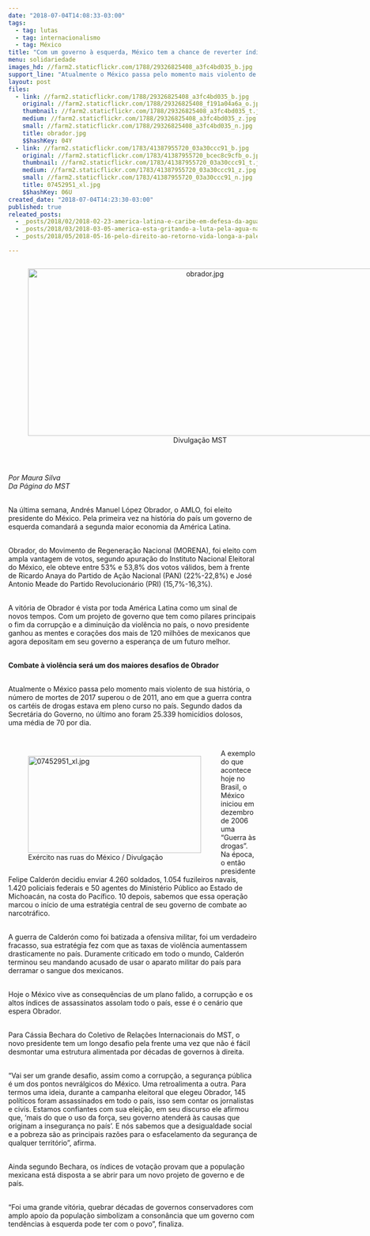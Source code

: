```yaml
---
date: "2018-07-04T14:08:33-03:00"
tags:
  - tag: lutas
  - tag: internacionalismo
  - tag: México
title: "Com um governo à esquerda, México tem a chance de reverter índices de violência   "
menu: solidariedade
images_hd: //farm2.staticflickr.com/1788/29326825408_a3fc4bd035_b.jpg
support_line: "Atualmente o México passa pelo momento mais violento de sua história, o número de mortes de 2017 superou o de 2011, ano em que a guerra contra os cartéis de drogas estava em pleno curso no país"
layout: post
files:
  - link: //farm2.staticflickr.com/1788/29326825408_a3fc4bd035_b.jpg
    original: //farm2.staticflickr.com/1788/29326825408_f191a04a6a_o.jpg
    thumbnail: //farm2.staticflickr.com/1788/29326825408_a3fc4bd035_t.jpg
    medium: //farm2.staticflickr.com/1788/29326825408_a3fc4bd035_z.jpg
    small: //farm2.staticflickr.com/1788/29326825408_a3fc4bd035_n.jpg
    title: obrador.jpg
    $$hashKey: 04Y
  - link: //farm2.staticflickr.com/1783/41387955720_03a30ccc91_b.jpg
    original: //farm2.staticflickr.com/1783/41387955720_bcec8c9cfb_o.jpg
    thumbnail: //farm2.staticflickr.com/1783/41387955720_03a30ccc91_t.jpg
    medium: //farm2.staticflickr.com/1783/41387955720_03a30ccc91_z.jpg
    small: //farm2.staticflickr.com/1783/41387955720_03a30ccc91_n.jpg
    title: 07452951_xl.jpg
    $$hashKey: 06U
created_date: "2018-07-04T14:23:30-03:00"
published: true
releated_posts:
  - _posts/2018/02/2018-02-23-america-latina-e-caribe-em-defesa-da-agua.md
  - _posts/2018/03/2018-03-05-america-esta-gritando-a-luta-pela-agua-na-america-latina.md
  - _posts/2018/05/2018-05-16-pelo-direito-ao-retorno-vida-longa-a-palestina.md

---
```

<div style="text-align:center">
<figure class="image" style="display:inline-block"><img alt="obrador.jpg" height="338" src="//farm2.staticflickr.com/1788/29326825408_a3fc4bd035_b.jpg" width="700" />
<figcaption>Divulga&ccedil;&atilde;o MST&nbsp;</figcaption>
</figure>
</div>

<p>&nbsp;</p>

<p><em>Por Maura Silva<br />
Da P&aacute;gina do MST</em></p>

<p><br />
Na &uacute;ltima semana, Andr&eacute;s Manuel L&oacute;pez Obrador, o AMLO, foi eleito presidente do M&eacute;xico. Pela primeira vez na hist&oacute;ria do pa&iacute;s um governo de esquerda comandar&aacute; a segunda maior economia da Am&eacute;rica Latina.</p>

<p><br />
Obrador, do Movimento de Regenera&ccedil;&atilde;o Nacional (MORENA), foi eleito com ampla vantagem de votos, segundo apura&ccedil;&atilde;o do Instituto Nacional Eleitoral do M&eacute;xico, ele obteve entre 53% e 53,8% dos votos v&aacute;lidos, bem &agrave; frente de Ricardo Anaya do Partido de A&ccedil;&atilde;o Nacional (PAN) (22%-22,8%) e Jos&eacute; Antonio Meade do Partido Revolucion&aacute;rio (PRI) (15,7%-16,3%).&nbsp;</p>

<p><br />
A vit&oacute;ria de Obrador &eacute; vista por toda Am&eacute;rica Latina como um sinal de novos tempos. Com um projeto de governo que tem como pilares principais o fim da corrup&ccedil;&atilde;o e a diminui&ccedil;&atilde;o da viol&ecirc;ncia no pa&iacute;s, o novo presidente ganhou as mentes e cora&ccedil;&otilde;es dos mais de 120 milh&otilde;es de mexicanos que agora depositam em seu governo a esperan&ccedil;a de um futuro melhor.</p>

<p><br />
<strong>Combate &agrave; viol&ecirc;ncia ser&aacute; um dos maiores desafios de Obrador </strong></p>

<p><br />
Atualmente o M&eacute;xico passa pelo momento mais violento de sua hist&oacute;ria, o n&uacute;mero de mortes de 2017 superou o de 2011, ano em que a guerra contra os cart&eacute;is de drogas estava em pleno curso no pa&iacute;s. Segundo dados da Secret&aacute;ria do Governo, no &uacute;ltimo ano foram&nbsp;25.339 homic&iacute;dios dolosos, uma m&eacute;dia de 70 por dia.&nbsp;</p>

<p>&nbsp;</p>

<figure class="image" style="float:left"><img alt="07452951_xl.jpg" height="196" src="//farm2.staticflickr.com/1783/41387955720_03a30ccc91_b.jpg" width="350" />
<figcaption>Ex&eacute;rcito nas ruas do M&eacute;xico / Divulga&ccedil;&atilde;o</figcaption>
</figure>

<p>A exemplo do que acontece hoje no Brasil, o M&eacute;xico iniciou em dezembro de 2006 uma &ldquo;Guerra &agrave;s drogas&rdquo;. Na &eacute;poca, o ent&atilde;o presidente Felipe Calder&oacute;n decidiu enviar 4.260 soldados, 1.054 fuzileiros navais, 1.420 policiais federais e 50 agentes do Minist&eacute;rio P&uacute;blico ao Estado de Michoac&aacute;n, na costa do Pac&iacute;fico. 10 depois, sabemos que essa opera&ccedil;&atilde;o marcou o in&iacute;cio de uma estrat&eacute;gia central de seu governo de combate ao narcotr&aacute;fico.</p>

<p><br />
A guerra de Calder&oacute;n como foi batizada a ofensiva militar, foi um verdadeiro fracasso, sua estrat&eacute;gia fez com que as taxas de viol&ecirc;ncia aumentassem drasticamente no pa&iacute;s. Duramente criticado em todo o mundo, Calder&oacute;n terminou seu mandando acusado de usar o aparato militar do pa&iacute;s para derramar o sangue dos mexicanos. &nbsp;&nbsp;</p>

<p><br />
Hoje o M&eacute;xico vive as consequ&ecirc;ncias de um plano falido, a corrup&ccedil;&atilde;o e os altos &iacute;ndices de assassinatos assolam todo o pa&iacute;s, esse &eacute; o cen&aacute;rio que espera Obrador.</p>

<p><br />
Para C&aacute;ssia Bechara do Coletivo de Rela&ccedil;&otilde;es Internacionais do MST, o novo presidente tem um longo desafio pela frente uma vez que n&atilde;o &eacute; f&aacute;cil desmontar uma estrutura alimentada por d&eacute;cadas de governos &agrave; direita.</p>

<p><br />
&ldquo;Vai ser um grande desafio, assim como a corrup&ccedil;&atilde;o, a seguran&ccedil;a p&uacute;blica &eacute; um dos pontos nevr&aacute;lgicos do M&eacute;xico. Uma retroalimenta a outra. Para termos uma ideia, durante a campanha eleitoral que elegeu Obrador, 145 pol&iacute;ticos foram assassinados em todo o pa&iacute;s, isso sem contar os jornalistas e civis. Estamos confiantes com sua elei&ccedil;&atilde;o, em seu discurso ele afirmou que, &lsquo;mais do que o uso da for&ccedil;a, seu governo atender&aacute; &agrave;s causas que originam a inseguran&ccedil;a no pa&iacute;s&rsquo;. E n&oacute;s sabemos que a desigualdade social e a pobreza s&atilde;o as principais raz&otilde;es para o esfacelamento da seguran&ccedil;a de qualquer territ&oacute;rio&rdquo;, afirma.</p>

<p><br />
Ainda segundo Bechara, os &iacute;ndices de vota&ccedil;&atilde;o provam que a popula&ccedil;&atilde;o mexicana est&aacute; disposta a se abrir para um novo projeto de governo e de pa&iacute;s.</p>

<p><br />
&ldquo;Foi uma grande vit&oacute;ria, quebrar d&eacute;cadas de governos conservadores com amplo apoio da popula&ccedil;&atilde;o simbolizam a conson&acirc;ncia que um governo com tend&ecirc;ncias &agrave; esquerda pode ter com o povo&rdquo;, finaliza.</p>

<p>&nbsp;</p>

<p>&nbsp;</p>
